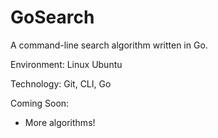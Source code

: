 # GoSearch

A command-line search algorithm written in Go.

Environment: Linux Ubuntu

Technology: Git, CLI, Go

Coming Soon:
- More algorithms!